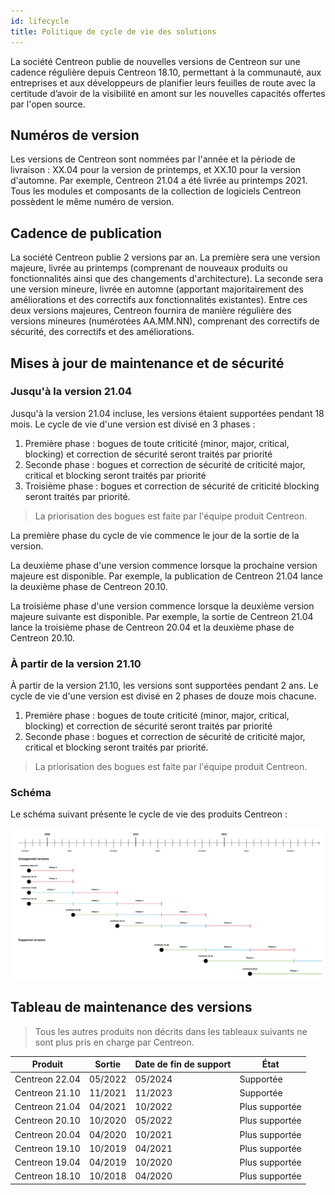 ```yaml
---
id: lifecycle
title: Politique de cycle de vie des solutions
---
```


La société Centreon publie de nouvelles versions
de Centreon sur une cadence régulière depuis Centreon 18.10, permettant à la communauté, aux
entreprises et aux développeurs de planifier leurs feuilles de route avec la
certitude d’avoir de la visibilité en amont sur les nouvelles capacités offertes par l'open source.

## Numéros de version

Les versions de Centreon sont nommées par l'année et la période de livraison : XX.04 pour la version de printemps,
et XX.10 pour la version d'automne. Par
exemple, Centreon 21.04 a été livrée au printemps 2021. Tous les modules et
composants de la collection de logiciels Centreon possèdent le même numéro de
version.

## Cadence de publication

La société Centreon publie 2 versions par an. La première sera une version majeure, livrée au printemps
(comprenant de nouveaux produits ou fonctionnalités ainsi que des changements d'architecture).
La seconde sera une version mineure, livrée en automne (apportant majoritairement des améliorations et des 
correctifs aux fonctionnalités existantes). Entre ces deux versions majeures, Centreon fournira de
manière régulière des versions mineures (numérotées AA.MM.NN), comprenant des correctifs de sécurité,
des correctifs et des améliorations.

## Mises à jour de maintenance et de sécurité

### Jusqu'à la version 21.04

Jusqu'à la version 21.04 incluse, les versions étaient supportées pendant 18 mois. Le cycle de vie d'une version est divisé en 3 phases :

1.  Première phase : bogues de toute criticité (minor, major, critical,
    blocking) et correction de sécurité seront traités par priorité
2.  Seconde phase : bogues et correction de sécurité de criticité major,
    critical et blocking seront traités par priorité
3. Troisième phase : bogues et correction de sécurité de criticité blocking seront traités par priorité.

> La priorisation des bogues est faite par l'équipe produit
> Centreon.

La première phase du cycle de vie commence le jour de la sortie de la version.

La deuxième phase d'une version commence lorsque la prochaine version majeure
est disponible. Par exemple, la publication de Centreon 21.04 lance la deuxième
phase de Centreon 20.10.

La troisième phase d'une version commence lorsque la deuxième version majeure
suivante est disponible. Par exemple, la sortie de Centreon 21.04 lance la
troisième phase de Centreon 20.04 et la deuxième phase de Centreon 20.10.

### À partir de la version 21.10

À partir de la version 21.10, les versions sont supportées pendant 2 ans. Le cycle de vie d'une version est divisé en 2 phases de douze mois chacune.

1.  Première phase : bogues de toute criticité (minor, major, critical,
    blocking) et correction de sécurité seront traités par priorité
2.  Seconde phase : bogues et correction de sécurité de criticité major,
    critical et blocking seront traités par priorité.

> La priorisation des bogues est faite par l'équipe produit
> Centreon.

### Schéma

Le schéma suivant présente le cycle de vie des produits Centreon :

![image](../assets/releases/lifecycle.png)

## Tableau de maintenance des versions

> Tous les autres produits non décrits dans les tableaux suivants ne sont plus
> pris en charge par Centreon.

| Produit        | Sortie       | Date de fin de support    | État                |
|----------------|--------------|---------------------------|---------------------|
| Centreon 22.04 | 05/2022      | 05/2024                   | Supportée           |
| Centreon 21.10 | 11/2021      | 11/2023                   | Supportée           |
| Centreon 21.04 | 04/2021      | 10/2022                   | Plus supportée      |
| Centreon 20.10 | 10/2020      | 05/2022                   | Plus supportée      |
| Centreon 20.04 | 04/2020      | 10/2021                   | Plus supportée      |
| Centreon 19.10 | 10/2019      | 04/2021                   | Plus supportée      |
| Centreon 19.04 | 04/2019      | 10/2020                   | Plus supportée      |
| Centreon 18.10 | 10/2018      | 04/2020                   | Plus supportée      |

